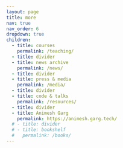 ```yaml
---
layout: page
title: more
nav: true
nav_order: 6
dropdown: true
children:
  - title: courses
    permalink: /teaching/
  - title: divider
  - title: news archive
    permalink: /news/
  - title: divider
  - title: press & media
    permalink: /media/
  - title: divider
  - title: code & talks
    permalink: /resources/
  - title: divider
  - title: Animesh Garg
    permalink: https://animesh.garg.tech/
  # - title: divider
  # - title: bookshelf
  #   permalink: /books/
---
```

